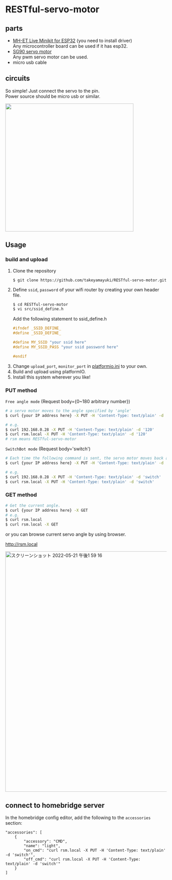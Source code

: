 # RESTful-servo-motor

## parts
- [MH-ET Live Minikit for ESP32](https://ja.aliexpress.com/item/32815530502.html?spm=a2g0o.order_list.0.0.1b65585aAj7Hnv&gatewayAdapt=glo2jpn) (you need to install driver)  
    Any microcontroller board can be used if it has esp32.
- [SG90 servo motor](https://akizukidenshi.com/catalog/g/gM-08761/)  
    Any pwm servo motor can be used.
- micro usb cable

## circuits
So simple! Just connect the servo to the pin.  
Power source should be micro usb or similar.  

<img src="https://user-images.githubusercontent.com/22733958/168075794-8cf3f79c-53e5-4f6f-a2a7-b740d3d8c2b2.png" width="400">


## Usage

### build and upload
1. Clone the repository
    ```
    $ git clone https://github.com/takeyamayuki/RESTful-servo-motor.git
    ```
2. Define `ssid`, `password` of your wifi router by creating your own header file.
    ```sh
    $ cd RESTful-servo-motor
    $ vi src/ssid_define.h
    ``` 
    Add the following statement to ssid_define.h
    ```cpp
    #ifndef _SSID_DEFINE_
    #define _SSID_DEFINE_

    #define MY_SSID "your ssid here"
    #define MY_SSID_PASS "your ssid password here"

    #endif
    ```
3. Change `upload_port`, `monitor_port` in [platformio.ini](platformio.ini) to your own.
4. Build and upload using platformIO.
5. Install this system wherever you like!  


### PUT method

`Free angle mode` (Request body={0~180 arbitrary number})

```sh
# a servo motor moves to the angle specified by 'angle'
$ curl {your IP address here} -X PUT -H 'Content-Type: text/plain' -d 'angle'

# e.g.
$ curl 192.168.0.28 -X PUT -H 'Content-Type: text/plain' -d '120'
$ curl rsm.local -X PUT -H 'Content-Type: text/plain' -d '120'
# rsm means RESTful-servo-motor
```

`SwitchBot mode` (Request body='switch')  

```sh
# Each time the following command is sent, the servo motor moves back and forth between angle and angle0
$ curl {your IP address here} -X PUT -H 'Content-Type: text/plain' -d 'switch'

# e.g.
$ curl 192.168.0.28 -X PUT -H 'Content-Type: text/plain' -d 'switch'
$ curl rsm.local -X PUT -H 'Content-Type: text/plain' -d 'switch'
```

### GET method

```sh
# Get the current angle.
$ curl {your IP address here} -X GET
# e.g.
$ curl rsm.local
$ curl rsm.local -X GET
```
or you can browse current servo angle by using browser.

http://rsm.local

<img width="751" alt="スクリーンショット 2022-05-21 午後1 59 16" src="https://user-images.githubusercontent.com/22733958/169636157-6faa444a-d949-414c-90da-792bb149acd0.png">


## connect to homebridge server
In the homebridge config editor, add the following to the `accessories` section:
```
"accessories": [
    {
        "accessory": "CMD",
        "name": "light",
        "on_cmd": "curl rsm.local -X PUT -H 'Content-Type: text/plain' -d 'switch'",
        "off_cmd": "curl rsm.local -X PUT -H 'Content-Type: text/plain' -d 'switch'"
    }
]
```
